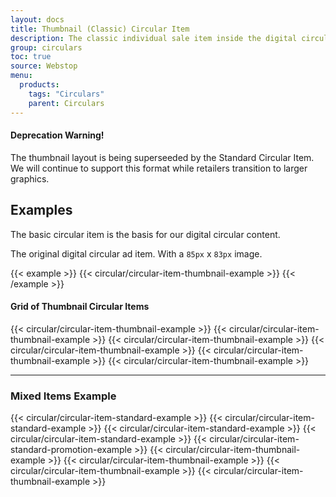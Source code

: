 ```yaml
---
layout: docs
title: Thumbnail (Classic) Circular Item
description: The classic individual sale item inside the digital circular.
group: circulars
toc: true
source: Webstop
menu: 
  products:
    tags: "Circulars"
    parent: Circulars
---
```


<div class="alert alert-warning" role="alert">
  <h4 class="alert-heading">Deprecation Warning!</h4>
  <p>
    The thumbnail layout is being superseeded by the Standard Circular Item. 
    We will continue to support this format while retailers transition to 
    larger graphics. 
  </p>
</div>

## Examples

The basic circular item is the basis for our digital circular content. 

The original digital circular ad item. With a `85px` x `83px` image.

{{< example >}}
{{< circular/circular-item-thumbnail-example >}}
{{< /example >}}

#### Grid of Thumbnail Circular Items

<div class="wsg-example">
  <div class="row">
    {{< circular/circular-item-thumbnail-example >}}
    {{< circular/circular-item-thumbnail-example >}}
    {{< circular/circular-item-thumbnail-example >}}
    {{< circular/circular-item-thumbnail-example >}}
    {{< circular/circular-item-thumbnail-example >}}
    {{< circular/circular-item-thumbnail-example >}}
  </div>
</div>

---

### Mixed Items Example

<div class="wsg-example">
  <div class="row">
    {{< circular/circular-item-standard-example >}}
    {{< circular/circular-item-standard-example >}}
    {{< circular/circular-item-standard-example >}}
    {{< circular/circular-item-standard-example >}}
    {{< circular/circular-item-standard-promotion-example >}}
    {{< circular/circular-item-thumbnail-example >}}
    {{< circular/circular-item-thumbnail-example >}}
    {{< circular/circular-item-thumbnail-example >}}
    {{< circular/circular-item-thumbnail-example >}}
  </div>
</div>
